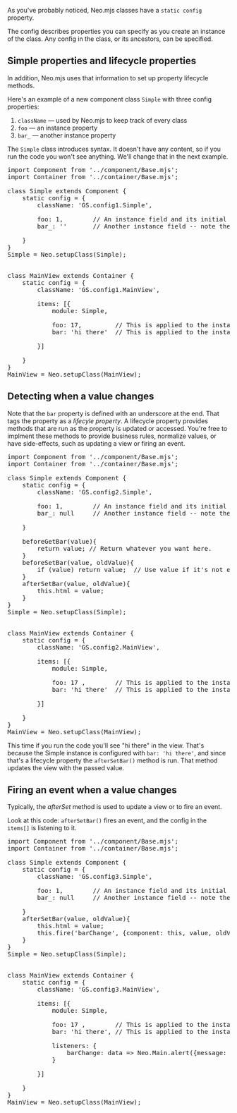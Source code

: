 As you've probably noticed, Neo.mjs classes have a `static config` property. 

The config describes properties you can specify as you create an instance of the class.
Any config in the class, or its ancestors, can be specified. 

## Simple properties and lifecycle properties

In addition, Neo.mjs uses that information to set up property lifecycle 
methods.

Here's an example of a new component class `Simple` with three config properties:

1. `className` &mdash; used by Neo.mjs to keep track of every class
2. `foo` &mdash; an instance property 
2. `bar_` &mdash; another instance property 

The `Simple` class introduces syntax. It doesn't have any content, so if you run the code you won't 
see anything. We'll change that in the next example.

<pre data-code-livepreview>
import Component from '../component/Base.mjs';
import Container from '../container/Base.mjs';

class Simple extends Component {
    static config = {
        className: 'GS.config1.Simple',

        foo: 1,        // An instance field and its initial (default) value
        bar_: ''       // Another instance field -- note the underscore at the end

    }
}
Simple = Neo.setupClass(Simple);


class MainView extends Container {
    static config = {
        className: 'GS.config1.MainView',

        items: [{
            module: Simple,

            foo: 17,         // This is applied to the instance
            bar: 'hi there'  // This is applied to the instance

        }]

    }
}
MainView = Neo.setupClass(MainView);
</pre>

## Detecting when a value changes

Note that the `bar` property is defined with an underscore at the end. That tags the property as
a _lifecyle property_. A lifecycle property provides methods that are run as the property is
updated or accessed. You're free to implment these methods to provide business rules, normalize
values, or have side-effects, such as updating a view or firing an event.

<pre data-code-livepreview>
import Component from '../component/Base.mjs';
import Container from '../container/Base.mjs';

class Simple extends Component {
    static config = {
        className: 'GS.config2.Simple',

        foo: 1,        // An instance field and its initial (default) value
        bar_: null     // Another instance field -- note the underscore at the end

    }

    beforeGetBar(value){
        return value; // Return whatever you want here. 
    }
    beforeSetBar(value, oldValue){
        if (value) return value;  // Use value if it's not empty
    }
    afterSetBar(value, oldValue){
        this.html = value;
    }
}
Simple = Neo.setupClass(Simple);


class MainView extends Container {
    static config = {
        className: 'GS.config2.MainView',

        items: [{
            module: Simple,

            foo: 17 ,        // This is applied to the instance
            bar: 'hi there'  // This is applied to the instance

        }]

    }
}
MainView = Neo.setupClass(MainView);
</pre>

This time if you run the code you'll see "hi there" in the view. That's because the Simple instance is
configured with `bar: 'hi there'`, and since that's a lifecycle property the `afterSetBar()` method
is run. That method updates the view with the passed value.

## Firing an event when a value changes

Typically, the _afterSet_ method is used to update a view or to fire an event.

Look at this code: `afterSetBar()` fires an event, and the config in the `items[]` is listening to it.

<pre data-code-livepreview>
import Component from '../component/Base.mjs';
import Container from '../container/Base.mjs';

class Simple extends Component {
    static config = {
        className: 'GS.config3.Simple',

        foo: 1,        // An instance field and its initial (default) value
        bar_: null     // Another instance field -- note the underscore at the end

    }
    afterSetBar(value, oldValue){
        this.html = value;
        this.fire('barChange', {component: this, value, oldValue});
    }
}
Simple = Neo.setupClass(Simple);


class MainView extends Container {
    static config = {
        className: 'GS.config3.MainView',

        items: [{
            module: Simple,

            foo: 17 ,        // This is applied to the instance
            bar: 'hi there', // This is applied to the instance

            listeners: {
                barChange: data => Neo.Main.alert({message: data.value})
            }

        }]

    }
}
MainView = Neo.setupClass(MainView);
</pre>

